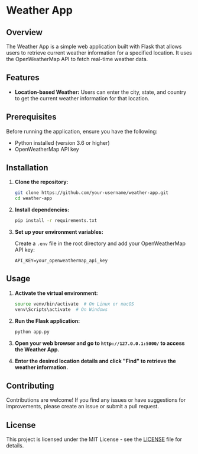 # Weather App

## Overview

The Weather App is a simple web application built with Flask that allows users to retrieve current weather information for a specified location. It uses the OpenWeatherMap API to fetch real-time weather data.

## Features

- **Location-based Weather:** Users can enter the city, state, and country to get the current weather information for that location.

## Prerequisites

Before running the application, ensure you have the following:

- Python installed (version 3.6 or higher)
- OpenWeatherMap API key

## Installation

1. **Clone the repository:**

    ```bash
    git clone https://github.com/your-username/weather-app.git
    cd weather-app
    ```

2. **Install dependencies:**

    ```bash
    pip install -r requirements.txt
    ```

3. **Set up your environment variables:**

    Create a `.env` file in the root directory and add your OpenWeatherMap API key:

    ```env
    API_KEY=your_openweathermap_api_key
    ```

## Usage

1. **Activate the virtual environment:**

    ```bash
    source venv/bin/activate  # On Linux or macOS
    venv\Scripts\activate  # On Windows
    ```

2. **Run the Flask application:**

    ```bash
    python app.py
    ```

3. **Open your web browser and go to `http://127.0.0.1:5000/` to access the Weather App.**

4. **Enter the desired location details and click "Find" to retrieve the weather information.**

## Contributing

Contributions are welcome! If you find any issues or have suggestions for improvements, please create an issue or submit a pull request.

## License

This project is licensed under the MIT License - see the [LICENSE](LICENSE) file for details.
